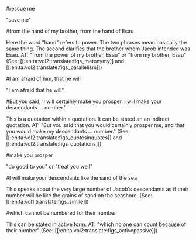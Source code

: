 #rescue me

"save me"

#from the hand of my brother, from the hand of Esau

Here the word "hand" refers to power. The two phrases mean basically the same thing. The second clarifies that the brother whom Jacob intended was Esau. AT: "from the power of my brother, Esau" or "from my brother, Esau" (See: [[:en:ta:vol2:translate:figs_metonymy]] and [[:en:ta:vol2:translate:figs_parallelism]])

#I am afraid of him, that he will

"I am afraid that he will"

#But you said, 'I will certainly make you prosper. I will make your descendants ... number.'

This is a quotation within a quotation. It can be stated an an indirect quotation. AT: "But you said that you would certainly prosper me, and that you would make my descendants ... number." (See: [[:en:ta:vol2:translate:figs_quotesinquotes]] and [[:en:ta:vol2:translate:figs_quotations]])

#make you prosper

"do good to you" or "treat you well"

#I will make your descendants like the sand of the sea

This speaks about the very large number of Jacob's descendants as if their number will be like the grains of sand on the seashore. (See: [[:en:ta:vol1:translate:figs_simile]])

#which cannot be numbered for their number

This can be stated in active form. AT: "which no one can count because of their number" (See: [[:en:ta:vol2:translate:figs_activepassive]])
